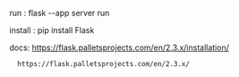 run : flask --app server run

install : pip install Flask

docs: https://flask.palletsprojects.com/en/2.3.x/installation/

      https://flask.palletsprojects.com/en/2.3.x/
